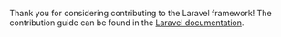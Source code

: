 Thank you for considering contributing to the Laravel framework! The contribution guide can be found in the [Laravel documentation](https://laravel.com/docs/contributions).
